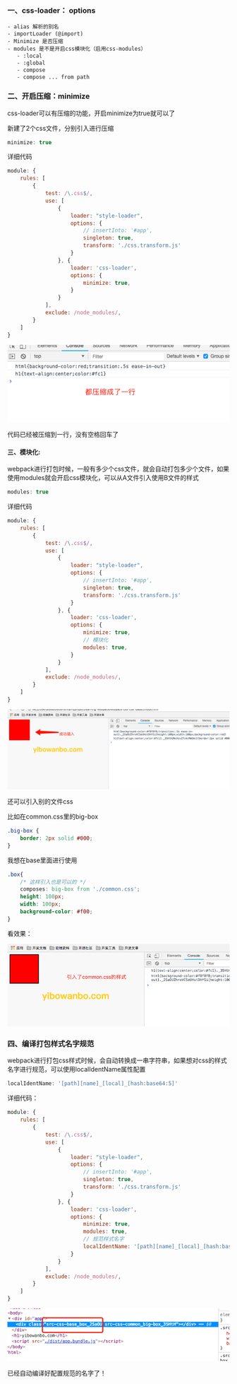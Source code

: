 ### 一、css-loader： options
 ```
 - alias 解析的别名
 - importLoader (@import)
 - Minimize 是否压缩
 - modules 是不是开启css模块化（启用css-modules）
    - :local
    - :global
    - compose
    - compose ... from path
 ```

### 二、开启压缩：minimize

css-loader可以有压缩的功能，开启minimize为true就可以了

新建了2个css文件，分别引入进行压缩

```js
minimize: true
```

详细代码

```js
module: {
    rules: [
        {
            test: /\.css$/,
            use: [
                {
                    loader: "style-loader",
                    options: {
                        // insertInto: '#app',
                        singleton: true,
                        transform: './css.transform.js'
                    }
                }, {
                    loader: 'css-loader',
                    options: {
                        minimize: true,
                    }
                }
            ],
            exclude: /node_modules/,
        }
    ]
}
```

![css-css-loader-minimize](./css-css-loader-minimize.png)

代码已经被压缩到一行，没有空格回车了


#### 三、模块化:

webpack进行打包时候，一般有多少个css文件，就会自动打包多少个文件，如果使用modules就会开启css模块化，可以从A文件引入使用B文件的样式

```js
modules: true
```

详细代码
```js
module: {
    rules: [
        {
            test: /\.css$/,
            use: [
                {
                    loader: "style-loader",
                    options: {
                        // insertInto: '#app',
                        singleton: true,
                        transform: './css.transform.js'
                    }
                }, {
                    loader: 'css-loader',
                    options: {
                        minimize: true,
                        // 模块化
                        modules: true,
                    }
                }
            ],
            exclude: /node_modules/,
        }
    ]
}
```

![css-loader-modules](./css-loader-modules.png)

还可以引入别的文件css

比如在common.css里的big-box
```css
.big-box {
    border: 2px solid #000;
}
```

我想在base里面进行使用

```css
.box{
    /* 这样引入也是可以的 */
    composes: big-box from './common.css';
    height: 100px;
    width: 100px;
    background-color: #f00;
}
```

看效果：

![css-loader-modules2](./css-loader-modules2.png)

### 四、编译打包样式名字规范

webpack进行打包css样式时候，会自动转换成一串字符串，如果想对css的样式名字进行规范，可以使用localIdentName属性配置

```js
localIdentName: '[path][name]_[local]_[hash:base64:5]'
```

详细代码：

```js
module: {
    rules: [
        {
            test: /\.css$/,
            use: [
                {
                    loader: "style-loader",
                    options: {
                        // insertInto: '#app',
                        singleton: true,
                        transform: './css.transform.js'
                    }
                }, {
                    loader: 'css-loader',
                    options: {
                        minimize: true,
                        modules: true,
                        // 规范样式名字
                        localIdentName: '[path][name]_[local]_[hash:base64:5]'
                    }
                }
            ],
            exclude: /node_modules/,
        }
    ]
}
```

![css-loader-modules3](css-loader-modules3.png)

已经自动编译好配置规范的名字了！